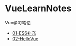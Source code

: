 # VueLearnNotes
Vue学习笔记

- [01-ES6补充](./01-ES6补充/01-ES6补充)
- [02-HelloVue](./02-HelloVue/02-HelloVue.md )